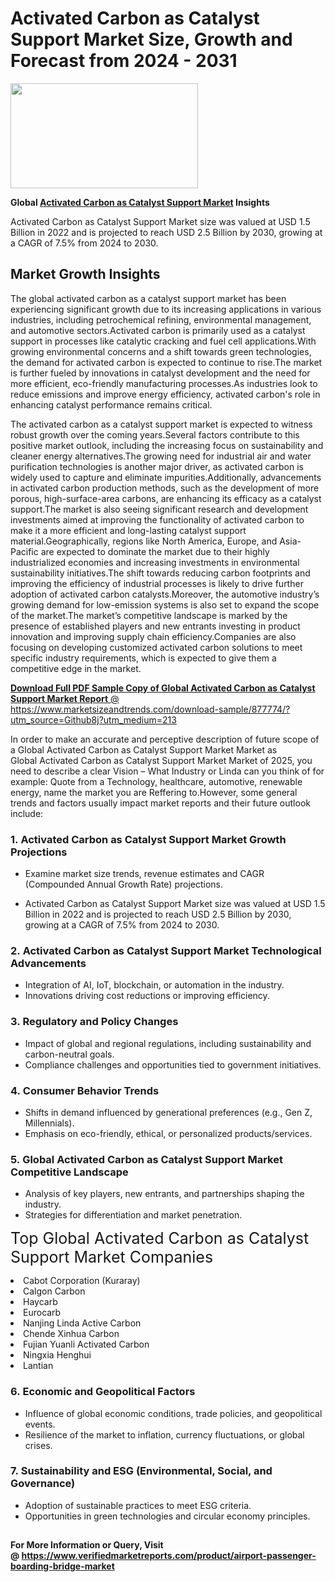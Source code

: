 <H1>Activated Carbon as Catalyst Support Market Size, Growth and Forecast from 2024 - 2031</H1><img class="aligncenter size-medium wp-image-584254" src="https://thirdeyenews.in/wp-content/uploads/2024/09/Global-Market-Research-300x168.jpeg" alt="" width="300" height="168" /><p><strong>Global&nbsp;<a href="https://www.marketsizeandtrends.com/download-sample/877774/?utm_source=Github8j?utm_medium=213">Activated Carbon as Catalyst Support Market</a> Insights</strong></p><p>Activated Carbon as Catalyst Support Market size was valued at USD 1.5 Billion in 2022 and is projected to reach USD 2.5 Billion by 2030, growing at a CAGR of 7.5% from 2024 to 2030.</p><p><h2>Market Growth Insights</h2> <p>The global activated carbon as a catalyst support market has been experiencing significant growth due to its increasing applications in various industries, including petrochemical refining, environmental management, and automotive sectors.Activated carbon is primarily used as a catalyst support in processes like catalytic cracking and fuel cell applications.With growing environmental concerns and a shift towards green technologies, the demand for activated carbon is expected to continue to rise.The market is further fueled by innovations in catalyst development and the need for more efficient, eco-friendly manufacturing processes.As industries look to reduce emissions and improve energy efficiency, activated carbon's role in enhancing catalyst performance remains critical.</p> <p><a href="#"></a></p> <p>The activated carbon as a catalyst support market is expected to witness robust growth over the coming years.Several factors contribute to this positive market outlook, including the increasing focus on sustainability and cleaner energy alternatives.The growing need for industrial air and water purification technologies is another major driver, as activated carbon is widely used to capture and eliminate impurities.Additionally, advancements in activated carbon production methods, such as the development of more porous, high-surface-area carbons, are enhancing its efficacy as a catalyst support.The market is also seeing significant research and development investments aimed at improving the functionality of activated carbon to make it a more efficient and long-lasting catalyst support material.Geographically, regions like North America, Europe, and Asia-Pacific are expected to dominate the market due to their highly industrialized economies and increasing investments in environmental sustainability initiatives.The shift towards reducing carbon footprints and improving the efficiency of industrial processes is likely to drive further adoption of activated carbon catalysts.Moreover, the automotive industry’s growing demand for low-emission systems is also set to expand the scope of the market.The market’s competitive landscape is marked by the presence of established players and new entrants investing in product innovation and improving supply chain efficiency.Companies are also focusing on developing customized activated carbon solutions to meet specific industry requirements, which is expected to give them a competitive edge in the market.<p><a href="#"></p><p><span class=""><strong>Download Full PDF Sample Copy of Global Activated Carbon as Catalyst Support Market Report</strong> @ <a href="https://www.marketsizeandtrends.com/download-sample/877774/?utm_source=Github8j?utm_medium=213" target="_blank">https://www.marketsizeandtrends.com/download-sample/877774/?utm_source=Github8j?utm_medium=213</a></span></p><p>In order to make an accurate and perceptive description of future scope of a Global&nbsp;Activated Carbon as Catalyst Support Market Market as Global&nbsp;Activated Carbon as Catalyst Support Market Market of 2025, you need to describe a clear Vision &ndash; What Industry or Linda can you think of for example: Quote from a Technology, healthcare, automotive, renewable energy, name the market you are Reffering to.However, some general trends and factors usually impact market reports and their future outlook include:</p><h3>1.&nbsp;<strong>Activated Carbon as Catalyst Support Market Growth Projections</strong></h3><ul><li>Examine market size trends, revenue estimates and CAGR (Compounded Annual Growth Rate) projections.</li><li><p>Activated Carbon as Catalyst Support Market size was valued at USD 1.5 Billion in 2022 and is projected to reach USD 2.5 Billion by 2030, growing at a CAGR of 7.5% from 2024 to 2030.</p></li></ul><h3>2.&nbsp;<strong>Activated Carbon as Catalyst Support Market Technological Advancements</strong></h3><ul><li>Integration of AI, IoT, blockchain, or automation in the industry.</li><li>Innovations driving cost reductions or improving efficiency.</li></ul><h3>3.&nbsp;<strong>Regulatory and Policy Changes</strong></h3><ul><li>Impact of global and regional regulations, including sustainability and carbon-neutral goals.</li><li>Compliance challenges and opportunities tied to government initiatives.</li></ul><h3>4.&nbsp;<strong>Consumer Behavior Trends</strong></h3><ul><li>Shifts in demand influenced by generational preferences (e.g., Gen Z, Millennials).</li><li>Emphasis on eco-friendly, ethical, or personalized products/services.</li></ul><h3>5.&nbsp;<strong>Global Activated Carbon as Catalyst Support Market Competitive Landscape</strong></h3><ul><li>Analysis of key players, new entrants, and partnerships shaping the industry.</li><li>Strategies for differentiation and market penetration.</li></ul><p data-pm-slice="1 1 []"><span style="color: inherit; font-family: inherit; font-size: 25px;">Top Global Activated Carbon as Catalyst Support Market Companies</span></p><div class="" data-test-id=""><p><li>Cabot Corporation (Kuraray)</li><li> Calgon Carbon</li><li> Haycarb</li><li> Eurocarb</li><li> Nanjing Linda Active Carbon</li><li> Chende Xinhua Carbon</li><li> Fujian Yuanli Activated Carbon</li><li> Ningxia Henghui</li><li> Lantian</li></p></div><h3>6.&nbsp;<strong>Economic and Geopolitical Factors</strong></h3><ul><li>Influence of global economic conditions, trade policies, and geopolitical events.</li><li>Resilience of the market to inflation, currency fluctuations, or global crises.</li></ul><h3>7.&nbsp;<strong>Sustainability and ESG (Environmental, Social, and Governance)</strong></h3><ul><li>Adoption of sustainable practices to meet ESG criteria.</li><li>Opportunities in green technologies and circular economy principles.</li></ul><h2><strong style="font-size: 14px;">For More Information or Query, Visit @&nbsp;</strong><a style="background-color: #ffffff; font-size: 14px;" href="https://www.marketsizeandtrends.com/report/activated-carbon-as-catalyst-support-market/" target="_blank">https://www.verifiedmarketreports.com/product/airport-passenger-boarding-bridge-market</a></h2>